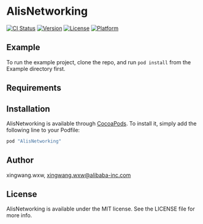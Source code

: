 # AlisNetworking

[![CI Status](http://img.shields.io/travis/xingwang.wxw/AlisNetworking.svg?style=flat)](https://travis-ci.org/xingwang.wxw/AlisNetworking)
[![Version](https://img.shields.io/cocoapods/v/AlisNetworking.svg?style=flat)](http://cocoapods.org/pods/AlisNetworking)
[![License](https://img.shields.io/cocoapods/l/AlisNetworking.svg?style=flat)](http://cocoapods.org/pods/AlisNetworking)
[![Platform](https://img.shields.io/cocoapods/p/AlisNetworking.svg?style=flat)](http://cocoapods.org/pods/AlisNetworking)

## Example

To run the example project, clone the repo, and run `pod install` from the Example directory first.

## Requirements

## Installation

AlisNetworking is available through [CocoaPods](http://cocoapods.org). To install
it, simply add the following line to your Podfile:

```ruby
pod "AlisNetworking"
```

## Author

xingwang.wxw, xingwang.wxw@alibaba-inc.com

## License

AlisNetworking is available under the MIT license. See the LICENSE file for more info.
